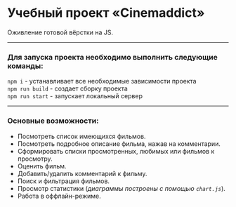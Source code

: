 # Учебный  проект «Cinemaddict»
Оживление готовой вёрстки на JS.

---

### Для запуска проекта необходимо выполнить следующие команды:<br/>
`npm i` - устанавливает все необходимые зависимости проекта<br/>
`npm run build` - создает сборку проекта<br/>
`npm run start` - запускает локальный сервер

---

### Основные возможности:<br/>
- Посмотреть список имеющихся фильмов.
- Посмотреть подробное описание фильма, нажав на комментарии.
- Сформировать списки просмотренных, любимых или фильмов к просмотру.
- Оценить фильм.
- Добавить/удалить комментарий к фильму.
- Поиск и фильтрация фильмов.
- Просмотр статистики (*диаграммы построены с помощью `chart.js`*).
- Работа в оффлайн-режиме.
